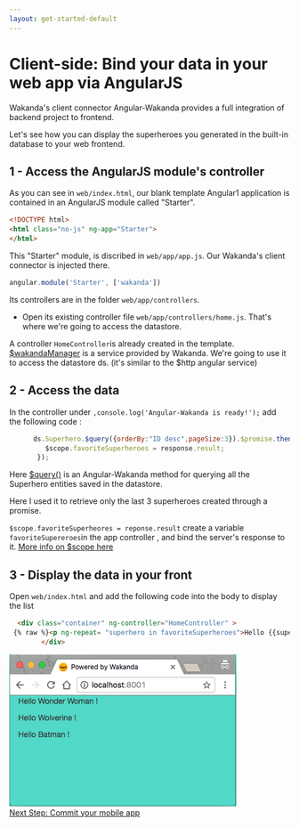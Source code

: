 ```yaml
---
layout: get-started-default
---
```


# Client-side: Bind your data in your web app via AngularJS

Wakanda's client connector Angular-Wakanda provides a full integration of backend project to frontend. 

Let's see how you can display the superheroes you generated in the built-in database to your web frontend.


## 1 - Access the AngularJS module's controller

As you can see in `web/index.html`, our blank template Angular1 application is contained in an AngularJS module called "Starter".

```html
<!DOCTYPE html>
<html class="no-js" ng-app="Starter">
</html>
```

This "Starter" module, is discribed in `web/app/app.js`. Our Wakanda's client connector is injected there. 

```javascript
angular.module('Starter', ['wakanda'])
```

Its controllers are in the folder `web/app/controllers`.


- Open its existing controller file `web/app/controllers/home.js`. That's where we're going to access the datastore.

A controller `HomeController`is already created in the template.
[$wakandaManager](https://wakanda.github.io/angular-wakanda/#/doc/api-reference/wakanda-manager) is a service provided by Wakanda. We're going to use it to access the datastore ds. (it's similar to the $http angular service)

## 2 - Access the data

In the controller under `,console.log('Angular-Wakanda is ready!');` add the following code :

```javascript
      ds.Superhero.$query({orderBy:"ID desc",pageSize:3}).$promise.then(function(response) {
         $scope.favoriteSuperheroes = response.result; 
       });
```
Here [$query()](https://wakanda.github.io/angular-wakanda/#/doc/api-reference/dataclass) is an Angular-Wakanda method for querying all the Superhero entities saved in the datastore. 

Here I used it to retrieve only the last 3 superheroes created through a promise.

`$scope.favoriteSuperheores = reponse.result` create a variable `favoriteSupereroes`in the app controller , and bind the server's response to it. [More info on $scope here](https://docs.angularjs.org/guide/scope)


## 3 - Display the data in your front

Open `web/index.html` and add the following code into the body to display the list

```html
  <div class="container" ng-controller="HomeController" >
 {% raw %}<p ng-repeat= "superhero in favoriteSuperheroes">Hello {{superhero.name}} !</p> {% endraw %}
        </div>
```
<img src="../img/hww2-display-data-final.png" />

<div class="navigation-step">
  <a class="btn next-button" href="version-control.html">Next Step: Commit your mobile app <i class="icon-chevron-right"></i></a>
</div>
